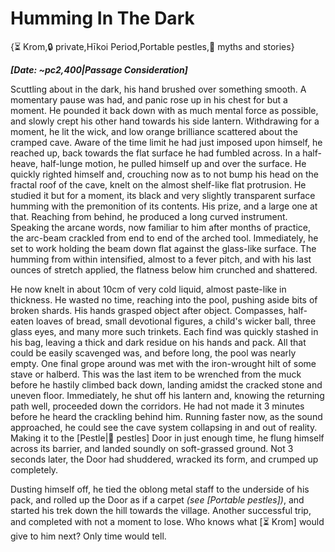 # Humming In The Dark

{⏳ Krom,🔒 private,Hīkoi Period,Portable pestles,📜 myths and stories}

***[Date: ~pc2,400|Passage Consideration]***

Scuttling about in the dark, his hand brushed over something smooth. A momentary pause was had, and panic rose up in his chest for but a moment. He pounded it back down with as much mental force as possible, and slowly crept his other hand towards his side lantern. Withdrawing for a moment, he lit the wick, and low orange brilliance scattered about the cramped cave. Aware of the time limit he had just imposed upon himself, he reached up, back towards the flat surface he had fumbled across. In a half-heave, half-lunge motion, he pulled himself up and over the surface. He quickly righted himself and, crouching now as to not bump his head on the fractal roof of the cave, knelt on the almost shelf-like flat protrusion. He studied it but for a moment, its black and very slightly transparent surface humming with the premonition of its contents. His prize, and a large one at that. Reaching from behind, he produced a long curved instrument. Speaking the arcane words, now familiar to him after months of practice, the arc-beam crackled from end to end of the arched tool. Immediately, he set to work holding the beam down flat against the glass-like surface. The humming from within intensified, almost to a fever pitch, and with his last ounces of stretch applied, the flatness below him crunched and shattered.

He now knelt in about 10cm of very cold liquid, almost paste-like in thickness. He wasted no time, reaching into the pool, pushing aside bits of broken shards. His hands grasped object after object. Compasses, half-eaten loaves of bread, small devotional figures, a child's wicker ball, three glass eyes, and many more such trinkets. Each find was quickly stashed in his bag, leaving a thick and dark residue on his hands and pack. All that could be easily scavenged was, and before long, the pool was nearly empty. One final grope around was met with the iron-wrought hilt of some stave or halberd. This was the last item to be wrenched from the muck before he hastily climbed back down, landing amidst the cracked stone and uneven floor. Immediately, he shut off his lantern and, knowing the returning path well, proceeded down the corridors. He had not made it 3 minutes before he heard the crackling behind him. Running faster now, as the sound approached, he could see the cave system collapsing in and out of reality. Making it to the [Pestle|🚪 pestles] Door in just enough time, he flung himself across its barrier, and landed soundly on soft-grassed ground. Not 3 seconds later, the Door had shuddered, wracked its form, and crumped up completely.

Dusting himself off, he tied the oblong metal staff to the underside of his pack, and rolled up the Door as if a carpet *(see [Portable pestles])*, and started his trek down the hill towards the village. Another successful trip, and completed with not a moment to lose. Who knows what [⏳ Krom] would give to him next? Only time would tell.
